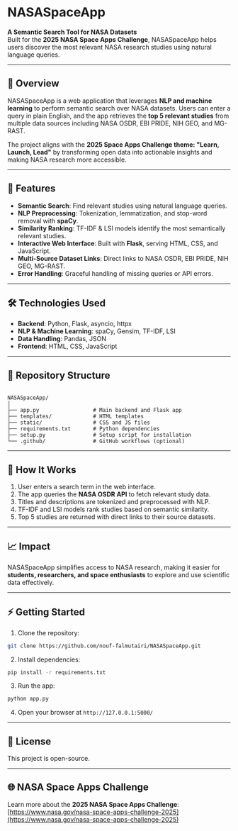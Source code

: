 # NASASpaceApp

**A Semantic Search Tool for NASA Datasets**  
Built for the **2025 NASA Space Apps Challenge**, NASASpaceApp helps users discover the most relevant NASA research studies using natural language queries.

---

## 🚀 Overview

NASASpaceApp is a web application that leverages **NLP and machine learning** to perform semantic search over NASA datasets. Users can enter a query in plain English, and the app retrieves the **top 5 relevant studies** from multiple data sources including NASA OSDR, EBI PRIDE, NIH GEO, and MG-RAST.

The project aligns with the **2025 Space Apps Challenge theme: "Learn, Launch, Lead"** by transforming open data into actionable insights and making NASA research more accessible.

---

## 🌟 Features

- **Semantic Search**: Find relevant studies using natural language queries.
- **NLP Preprocessing**: Tokenization, lemmatization, and stop-word removal with **spaCy**.
- **Similarity Ranking**: TF-IDF & LSI models identify the most semantically relevant studies.
- **Interactive Web Interface**: Built with **Flask**, serving HTML, CSS, and JavaScript.
- **Multi-Source Dataset Links**: Direct links to NASA OSDR, EBI PRIDE, NIH GEO, MG-RAST.
- **Error Handling**: Graceful handling of missing queries or API errors.

---

## 🛠️ Technologies Used

- **Backend**: Python, Flask, asyncio, httpx  
- **NLP & Machine Learning**: spaCy, Gensim, TF-IDF, LSI  
- **Data Handling**: Pandas, JSON  
- **Frontend**: HTML, CSS, JavaScript  

---

## 📂 Repository Structure

```

NASASpaceApp/
│
├── app.py                 # Main backend and Flask app
├── templates/             # HTML templates
├── static/                # CSS and JS files
├── requirements.txt       # Python dependencies
├── setup.py               # Setup script for installation
└── .github/               # GitHub workflows (optional)

````

---

## 🔧 How It Works

1. User enters a search term in the web interface.  
2. The app queries the **NASA OSDR API** to fetch relevant study data.  
3. Titles and descriptions are tokenized and preprocessed with NLP.  
4. TF-IDF and LSI models rank studies based on semantic similarity.  
5. Top 5 studies are returned with direct links to their source datasets.  

---

## 📈 Impact

NASASpaceApp simplifies access to NASA research, making it easier for **students, researchers, and space enthusiasts** to explore and use scientific data effectively.

---

## ⚡ Getting Started

1. Clone the repository:  
```bash
git clone https://github.com/nouf-falmutairi/NASASpaceApp.git
````

2. Install dependencies:

```bash
pip install -r requirements.txt
```

3. Run the app:

```bash
python app.py
```

4. Open your browser at `http://127.0.0.1:5000/`

---

## 📄 License

This project is open-source.

---

## 🌐 NASA Space Apps Challenge

Learn more about the **2025 NASA Space Apps Challenge**: [https://www.nasa.gov/nasa-space-apps-challenge-2025](https://www.nasa.gov/nasa-space-apps-challenge-2025)

